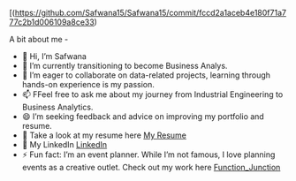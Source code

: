 [(https://github.com/Safwana15/Safwana15/commit/fccd2a1aceb4e180f71a777c2b1d006109a8ce33)


A bit about me - 
- 👋 Hi, I’m Safwana
- 👀 I’m currently transitioning to become Business Analys.
- 💞️ I’m eager to collaborate on data-related projects, learning through hands-on experience is my passion.
- 📫 FFeel free to ask me about my journey from Industrial Engineering to Business Analytics.
- 😄 I’m seeking feedback and advice on improving my portfolio and resume.
- 📄 Take a look at my resume here  [My Resume](https://drive.google.com/file/d/1XZlMGXXSxaLsGjZoLbO17s6z_mxOftgi/view?usp=drive_link)
- 🌱 My LinkedIn [LinkedIn](https://www.linkedin.com/in/safwana/)
- ⚡ Fun fact: I’m an event planner. While I’m not famous, I love planning events as a creative outlet. Check out my work here [Function_Junction](https://www.instagram.com/function_junction_events.gta/) 

<!---
Safwana15/Safwana15 is a ✨ special ✨ repository because its `README.md` (this file) appears on your GitHub profile.
You can click the Preview link to take a look at your changes.
--->
